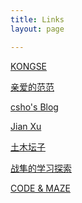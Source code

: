 ```yaml
---
title: Links
layout: page

---
```



[KONGSE][1]

[亲爱的范范][2]

[csho's Blog][3]

[Jian Xu][4]

[土木坛子][5]

[战隼的学习探索][6]

[CODE & MAZE][7]

[1]:	http://kongse.me
[2]:	http://blog.sina.com.cn/fanny258408
[3]:	http://cshozzy.sinaapp.com
[4]:	http://www.jianxu.net/
[5]:	https://tumutanzi.com/
[6]:	http://www.read.org.cn/
[7]:	http://codesandmaze.tumblr.com/